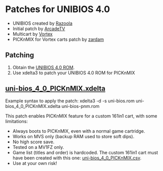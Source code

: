 # Patches for UNIBIOS 4.0

- UNIBIOS created by [Razoola](http://unibios.free.fr)
- Initial patch by [ArcadeTV](https://github.com/ArcadeTV/neogeo-menu)
- Multicart by [Vortex](https://github.com/xvortex/VTXCart)
- PICKnMIX for Vortex carts patch by [zardam](https://github.com/zardam)

## Patching

1. Obtain the [UNIBIOS 4.0 ROM](http://unibios.free.fr/download/uni-bios-40.zip).
2. Use xdelta3 to patch your UNIBIOS 4.0 ROM for PICKnMIX

## [uni-bios_4_0_PICKnMIX.xdelta](uni-bios_4_0_PICKnMIX.xdelta)

Example syntax to apply the patch: 
xdelta3 -d -s uni-bios.rom uni-bios_4_0_PICKnMIX.xdelta uni-bios-pnm.rom

This patch enables PICKnMIX feature for a custom 161in1 cart, with some limitations:
- Always boots to PICKnMIX, even with a normal game cartridge.
- Works on MVS only (backup RAM used to store soft dips).
- No high score save.
- Tested on a MV1FZ only.
- Game list (titles and order) is hardcoded. The custom 161in1 cart must have been created with this one: [uni-bios_4_0_PICKnMIX.csv](uni-bios_4_0_PICKnMIX.csv).
- Use at your own risk!
